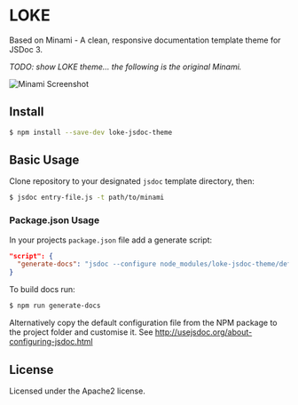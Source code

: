 # LOKE 

Based on Minami - A clean, responsive documentation template theme for JSDoc 3.

*TODO: show LOKE theme... the following is the original Minami.*

![Minami Screenshot](http://puu.sh/gOyNe/66c3adcb97.png)


## Install

```bash
$ npm install --save-dev loke-jsdoc-theme
```

## Basic Usage

Clone repository to your designated `jsdoc` template directory, then:

```bash
$ jsdoc entry-file.js -t path/to/minami
```

### Package.json Usage

In your projects `package.json` file add a generate script:

```json
"script": {
  "generate-docs": "jsdoc --configure node_modules/loke-jsdoc-theme/default.jsdoc.json --verbose"
}
```

To build docs run:
```bash
$ npm run generate-docs
```

Alternatively copy the default configuration file from the NPM package to the project folder and customise it. See http://usejsdoc.org/about-configuring-jsdoc.html


## License

Licensed under the Apache2 license.